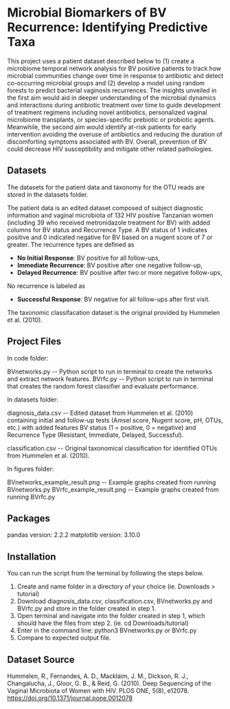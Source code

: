 # Microbial Biomarkers of BV Recurrence: Identifying Predictive Taxa
This project uses a patient dataset described below to (1) create a microbiome temporal network analysis for BV positive patients to track how microbial communities change over time in response to antibiotic and detect co-occurring microbial groups and (2) develop a model using random forests to predict bacterial vaginosis recurrences. The insights unveiled in the first aim would aid in deeper understanding of the microbial dynamics and interactions during antibiotic treatment over time to guide development of treatment regimens including novel antibiotics, personalized vaginal microbiome transplants, or species-specific prebiotic or probiotic agents. Meanwhile, the second aim would identify at-risk patients for early intervention avoiding the overuse of antibiotics and reducing the duration of discomforting symptoms associated with BV. Overall, prevention of BV could decrease HIV susceptibility and mitigate other related pathologies.

## Datasets
The datasets for the patient data and taxonomy for the OTU reads are stored in the datasets folder.

The patient data is an edited dataset composed of subject diagnostic information and vaginal microbiota of 132 HIV positive Tanzanian women (including 39 who received metronidazole treatment for BV) with added columns for BV status and Recurrence Type. A BV status of 1 indicates positive and 0 indicated negative for BV based on a nugent score of 7 or greater. The recurrence types are defined as 
- **No Initial Response**: BV positive for all follow-ups,
- **Immediate Recurrence**: BV positive after one negative follow-up,
- **Delayed Recurrence**: BV positive after two or more negative follow-ups,

No recurrence is labeled as
- **Successful Response**: BV negative for all follow-ups after first visit.

The taxonomic classifacation dataset is the original provided by Hummelen et al. (2010). 

## Project Files

In code folder:

BVnetworks.py -- Python script to run in terminal to create the networks and extract network features.
BVrfc.py -- Python script to run in terminal that creates the random forest classifier and evaluate performance.

In datasets folder: 

diagnosis_data.csv -- Edited dataset from Hummelen et al. (2010) containing initial and follow-up tests (Amsel score, Nugent score, pH, OTUs, etc.) with added features BV status (1 = positive, 0 = negative) and Recurrence Type (Resistant, Immediate, Delayed, Successful). 

classification.csv -- Original taxonomical classification for identified OTUs from Hummelen et al. (2010). 

In figures folder:

BVnetworks_example_result.png -- Example graphs created from running BVnetworks.py
BVrfc_example_result.png -- Example graphs created from running BVrfc.py

## Packages 
pandas version: 2.2.2
matplotlib version: 3.10.0

## Installation 
You can run the script from the terminal by following the steps below. 
1. Create and name folder in a directory of your choice (ie. Downloads > tutorial)
2. Download diagnosis_data.csv, classification.csv, BVnetworks.py and BVrfc.py and store in the folder created in step 1.
3. Open terminal and navigate into the folder created in step 1, which should have the files from step 2. (ie. cd Downloads/tutorial)
4. Enter in the command line: python3 BVnetworks.py or BVrfc.py
5. Compare to expected output file.
   

## Dataset Source
Hummelen, R., Fernandes, A. D., Macklaim, J. M., Dickson, R. J., Changalucha, J., Gloor, G. B., & Reid, G. (2010). Deep Sequencing of the Vaginal Microbiota of Women with HIV. PLOS ONE, 5(8), e12078. https://doi.org/10.1371/journal.pone.0012078 


